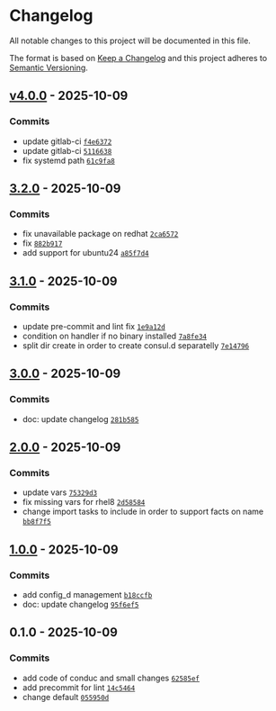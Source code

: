 # Changelog

All notable changes to this project will be documented in this file.

The format is based on [Keep a Changelog](https://keepachangelog.com/en/1.0.0/)
and this project adheres to [Semantic Versioning](https://semver.org/spec/v2.0.0.html).

## [v4.0.0](https://gitlab.pleal.ovh/ansible-roles_base/ansible-apps_consul_agent/compare/3.3.0...v4.0.0) - 2025-10-09

### Commits

- update gitlab-ci [`f4e6372`](https://gitlab.pleal.ovh/ansible-roles_base/ansible-apps_consul_agent/commit/f4e637244325f8e8a803d3cf983e58ef429a20ef)
- update gitlab-ci [`5116638`](https://gitlab.pleal.ovh/ansible-roles_base/ansible-apps_consul_agent/commit/51166385b8a956a5826d3ec5dba82c979aac5423)
- fix systemd path [`61c9fa8`](https://gitlab.pleal.ovh/ansible-roles_base/ansible-apps_consul_agent/commit/61c9fa8dcf3306ccdb1668e0ff661c3fe856b53e)

## [3.2.0](https://gitlab.pleal.ovh/ansible-roles_base/ansible-apps_consul_agent/compare/3.1.0...3.2.0) - 2025-10-09

### Commits

- fix unavailable package on redhat [`2ca6572`](https://gitlab.pleal.ovh/ansible-roles_base/ansible-apps_consul_agent/commit/2ca6572181ec86598c12ac1a97c39145e4fe0545)
- fix [`882b917`](https://gitlab.pleal.ovh/ansible-roles_base/ansible-apps_consul_agent/commit/882b917b80b3fe51c768618a6040ce5f2be4f53d)
- add support for ubuntu24 [`a85f7d4`](https://gitlab.pleal.ovh/ansible-roles_base/ansible-apps_consul_agent/commit/a85f7d44017bba89f67232090becf555dc03c165)

## [3.1.0](https://gitlab.pleal.ovh/ansible-roles_base/ansible-apps_consul_agent/compare/3.0.0...3.1.0) - 2025-10-09

### Commits

- update pre-commit and lint fix [`1e9a12d`](https://gitlab.pleal.ovh/ansible-roles_base/ansible-apps_consul_agent/commit/1e9a12dc720b7b44b82319a55f6a49d8299523fa)
- condition on handler if no binary installed [`7a8fe34`](https://gitlab.pleal.ovh/ansible-roles_base/ansible-apps_consul_agent/commit/7a8fe3427c3927df9be2dc7c40ad93e77c3c2faa)
- split dir create in order to create consul.d separatelly [`7e14796`](https://gitlab.pleal.ovh/ansible-roles_base/ansible-apps_consul_agent/commit/7e14796dcc08f0839ed73e6ff5ad8ab85b3fb287)

## [3.0.0](https://gitlab.pleal.ovh/ansible-roles_base/ansible-apps_consul_agent/compare/2.0.0...3.0.0) - 2025-10-09

### Commits

- doc: update changelog [`281b585`](https://gitlab.pleal.ovh/ansible-roles_base/ansible-apps_consul_agent/commit/281b585972797664c51a72e21d31037f2dcd7f43)

## [2.0.0](https://gitlab.pleal.ovh/ansible-roles_base/ansible-apps_consul_agent/compare/1.1.0...2.0.0) - 2025-10-09

### Commits

- update vars [`75329d3`](https://gitlab.pleal.ovh/ansible-roles_base/ansible-apps_consul_agent/commit/75329d353695522d41d0342a5e98172cadfe18e5)
- fix missing vars for rhel8 [`2d58584`](https://gitlab.pleal.ovh/ansible-roles_base/ansible-apps_consul_agent/commit/2d58584357cb7ca8b56b4b5f2a438809a093a979)
- change import tasks to include in order to support facts on name [`bb8f7f5`](https://gitlab.pleal.ovh/ansible-roles_base/ansible-apps_consul_agent/commit/bb8f7f54d760e8d6d4d1cb9bdccb4aabbc19e170)

## [1.0.0](https://gitlab.pleal.ovh/ansible-roles_base/ansible-apps_consul_agent/compare/0.1.0...1.0.0) - 2025-10-09

### Commits

- add  config_d management [`b18ccfb`](https://gitlab.pleal.ovh/ansible-roles_base/ansible-apps_consul_agent/commit/b18ccfbfb248e30b7e29f7295aaa45db785283d0)
- doc: update changelog [`95f6ef5`](https://gitlab.pleal.ovh/ansible-roles_base/ansible-apps_consul_agent/commit/95f6ef5cb9b29b270965bddec2570d2993a14bfd)

## 0.1.0 - 2025-10-09

### Commits

- add code of conduc and small changes [`62585ef`](https://gitlab.pleal.ovh/ansible-roles_base/ansible-apps_consul_agent/commit/62585ef440303f10439f8c80673b9590801c733a)
- add precommit for lint [`14c5464`](https://gitlab.pleal.ovh/ansible-roles_base/ansible-apps_consul_agent/commit/14c546438621ffbf87264d9fe1086611921cfcc2)
- change default [`055950d`](https://gitlab.pleal.ovh/ansible-roles_base/ansible-apps_consul_agent/commit/055950d942b5f926eaf666e2a408ad3253bdbfcc)
